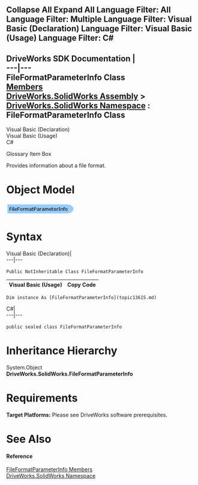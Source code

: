 Collapse All Expand All Language Filter: All  Language Filter: Multiple  Language Filter: Visual Basic (Declaration) Language Filter: Visual Basic (Usage) Language Filter: C#  
---  
DriveWorks SDK Documentation  |   
---|---  
FileFormatParameterInfo Class   
[Members](topic13616.md)   
[DriveWorks.SolidWorks Assembly](topic13342.md) > [DriveWorks.SolidWorks Namespace](topic13345.md) : FileFormatParameterInfo Class  
---  
  
Visual Basic (Declaration)    
Visual Basic (Usage)    
C# 

Glossary Item Box

Provides information about a file format. 

# Object Model

![](dotnetdiagramimages/image739.png)

# Syntax

Visual Basic (Declaration)|   
---|---  
      
    
    Public NotInheritable Class FileFormatParameterInfo   
  
Visual Basic (Usage)| Copy Code  
---|---  
      
    
    Dim instance As [FileFormatParameterInfo](topic13615.md)  
  
C#|   
---|---  
      
    
    public sealed class FileFormatParameterInfo   
  
# Inheritance Hierarchy

System.Object  
**DriveWorks.SolidWorks.FileFormatParameterInfo**  


# Requirements

**Target Platforms:** Please see DriveWorks software prerequisites.

# See Also

#### Reference

[FileFormatParameterInfo Members](topic13616.md)   
[DriveWorks.SolidWorks Namespace](topic13345.md)


